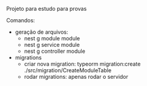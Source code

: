 Projeto para estudo para provas

Comandos: 

<ul>
    <li>
        <div>geração de arquivos:</div>
        <ul>
            <li>nest g module module</li>
            <li>nest g service module</li>
            <li>nest g controller module</li>
        </ul>
    </li>
    <li>
        <div>migrations</div>
        <ul>
            <li>criar nova migration: typeorm migration:create ./src/migration/CreateModuleTable</li>
            <li>rodar migrations: apenas rodar o servidor</li>
        </ul>
    </li>
</ul>